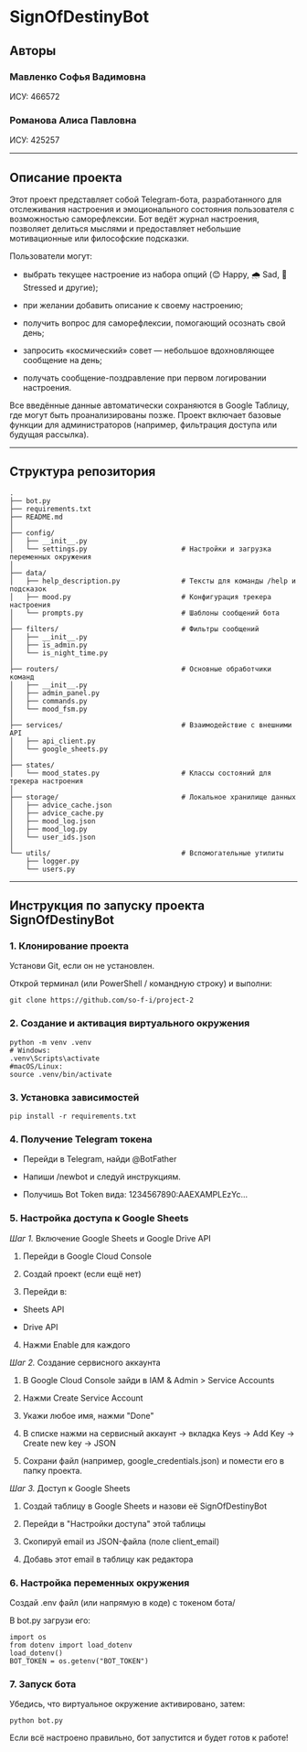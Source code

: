 # SignOfDestinyBot

## Авторы

### Мавленко Софья Вадимовна 

ИСУ: 466572  

### Романова Алиса Павловна

ИСУ: 425257 

---

## Описание проекта

Этот проект представляет собой Telegram-бота, разработанного для отслеживания настроения и эмоционального состояния пользователя с возможностью саморефлексии. Бот ведёт журнал настроения, позволяет делиться мыслями и предоставляет небольшие мотивационные или философские подсказки.

Пользователи могут:

- выбрать текущее настроение из набора опций (😊 Happy, 🌧 Sad, 💫 Stressed и другие);

- при желании добавить описание к своему настроению;

- получить вопрос для саморефлексии, помогающий осознать свой день;

- запросить «космический» совет — небольшое вдохновляющее сообщение на день;

- получать сообщение-поздравление при первом логировании настроения.

Все введённые данные автоматически сохраняются в Google Таблицу, где могут быть проанализированы позже. Проект включает базовые функции для администраторов (например, фильтрация доступа или будущая рассылка).

---

## Структура репозитория 

```
.
├── bot.py
├── requirements.txt
├── README.md
│
├── config/
│   ├── __init__.py
│   └── settings.py                       # Настройки и загрузка переменных окружения
│
├── data/                  
│   ├── help_description.py               # Тексты для команды /help и подсказок
│   ├── mood.py                           # Конфигурация трекера настроения
│   └── prompts.py                        # Шаблоны сообщений бота
│
├── filters/                              # Фильтры сообщений
│   ├── __init__.py
│   ├── is_admin.py
│   └── is_night_time.py
│
├── routers/                              # Основные обработчики команд
│   ├── __init__.py
│   ├── admin_panel.py
│   ├── commands.py
│   └── mood_fsm.py
│
├── services/                             # Взаимодействие с внешними API
│   ├── api_client.py
│   └── google_sheets.py
│
├── states/
│   └── mood_states.py                    # Классы состояний для трекера настроения
│
├── storage/                              # Локальное хранилище данных
│   ├── advice_cache.json
│   ├── advice_cache.py
│   ├── mood_log.json
│   ├── mood_log.py
│   └── user_ids.json
│
└── utils/                                # Вспомогательные утилиты
    ├── logger.py      
    └── users.py
```

---

## Инструкция по запуску проекта SignOfDestinyBot
 
### 1. Клонирование проекта

Установи Git, если он не установлен.

Открой терминал (или PowerShell / командную строку) и выполни:

```
git clone https://github.com/so-f-i/project-2
```

### 2. Создание и активация виртуального окружения
   
```
python -m venv .venv
# Windows:
.venv\Scripts\activate
#macOS/Linux:
source .venv/bin/activate
```

### 3. Установка зависимостей
   
```
pip install -r requirements.txt
```

### 4. Получение Telegram токена

- Перейди в Telegram, найди @BotFather

- Напиши /newbot и следуй инструкциям.

- Получишь Bot Token вида: 1234567890:AAEXAMPLEzYc...

### 5. Настройка доступа к Google Sheets
   
*Шаг 1.* Включение Google Sheets и Google Drive API

1) Перейди в Google Cloud Console

2) Создай проект (если ещё нет)

3) Перейди в:

- Sheets API

- Drive API

4) Нажми Enable для каждого

*Шаг 2.* Создание сервисного аккаунта

1) В Google Cloud Console зайди в IAM & Admin > Service Accounts

2) Нажми Create Service Account

3) Укажи любое имя, нажми "Done"

3) В списке нажми на сервисный аккаунт → вкладка Keys → Add Key → Create new key → JSON

4) Сохрани файл (например, google_credentials.json) и помести его в папку проекта.

*Шаг 3.* Доступ к Google Sheets

1) Создай таблицу в Google Sheets и назови её SignOfDestinyBot

2) Перейди в "Настройки доступа" этой таблицы

3) Скопируй email из JSON-файла (поле client_email)

4) Добавь этот email в таблицу как редактора

### 6. Настройка переменных окружения

Создай .env файл (или напрямую в коде) с токеном бота/

В bot.py загрузи его:

```
import os
from dotenv import load_dotenv
load_dotenv()
BOT_TOKEN = os.getenv("BOT_TOKEN")
```

### 7. Запуск бота
    
Убедись, что виртуальное окружение активировано, затем:

```
python bot.py
```

Если всё настроено правильно, бот запустится и будет готов к работе!
